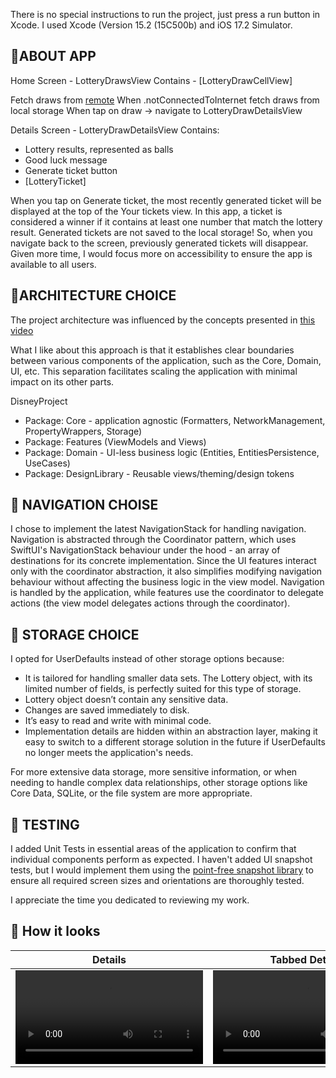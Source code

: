There is no special instructions to run the project, just press a run button in Xcode.
I used Xcode (Version 15.2 (15C500b) and iOS 17.2 Simulator.

## 🌱ABOUT APP

Home Screen - LotteryDrawsView
Contains - [LotteryDrawCellView]

Fetch draws from [remote](https://raw.githubusercontent.com/mariia-cherniuk/Lottery/master/Resources/lotteries.json) 
When .notConnectedToInternet fetch draws from local storage
When tap on draw -> navigate to LotteryDrawDetailsView

Details Screen - LotteryDrawDetailsView
Contains:
- Lottery results, represented as balls
- Good luck message
- Generate ticket button
- [LotteryTicket]

When you tap on Generate ticket, the most recently generated ticket will be displayed at the top of the Your tickets view.
In this app, a ticket is considered a winner if it contains at least one number that match the lottery result. 
Generated tickets are not saved to the local storage! So, when you navigate back to the screen, previously generated tickets will disappear.
Given more time, I would focus more on accessibility to ensure the app is available to all users.

## 🌱ARCHITECTURE CHOICE

The project architecture was influenced by the concepts presented in [this video](https://www.youtube.com/watch?v=Nsjsiz2A9mg) 

What I like about this approach is that it establishes clear boundaries between various components of the application, such as the Core, Domain, UI, etc. This separation facilitates scaling the application with minimal impact on its other parts.

DisneyProject
- Package: Core - application agnostic (Formatters, NetworkManagement, PropertyWrappers, Storage)
- Package: Features (ViewModels and Views)
- Package: Domain - UI-less business logic (Entities, EntitiesPersistence, UseCases)
- Package: DesignLibrary - Reusable views/theming/design tokens

## 🌱 NAVIGATION CHOISE
I chose to implement the latest NavigationStack for handling navigation. Navigation is abstracted through the Coordinator pattern, which uses SwiftUI's NavigationStack behaviour under the hood - an array of destinations for its concrete implementation.
Since the UI features interact only with the coordinator abstraction, it also simplifies modifying navigation behaviour without affecting the business logic in the view model.
Navigation is handled by the application, while features use the coordinator to delegate actions (the view model delegates actions through the coordinator).

## 🌱 STORAGE CHOICE
I opted for UserDefaults instead of other storage options because:

- It is tailored for handling smaller data sets. The Lottery object, with its limited number of fields, is perfectly suited for this type of storage.
- Lottery object doesn’t contain any sensitive data.
- Changes are saved immediately to disk.
- It’s easy to read and write with minimal code.
- Implementation details are hidden within an abstraction layer, making it easy to switch to a different storage solution in the future if UserDefaults no longer meets the application's needs.

For more extensive data storage, more sensitive information, or when needing to handle complex data relationships, other storage options like Core Data, SQLite, or the file system are more appropriate.

## 🌱 TESTING

I added Unit Tests in essential areas of the application to confirm that individual components perform as expected.
I haven't added UI snapshot tests, but I would implement them using the [point-free snapshot library](https://github.com/pointfreeco/swift-snapshot-testing) to ensure all required screen sizes and orientations are thoroughly tested.

I appreciate the time you dedicated to reviewing my work.

## 🌱 How it looks

| Details | Tabbed Details |
| ---- | ---- |
| ![Details](Demo/details.mp4) | ![Tabbed Details](Demo/tabbed_details.mp4) |
